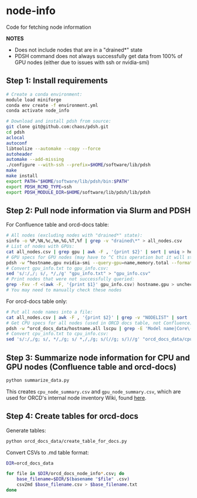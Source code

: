 # node-info
Code for fetching node information

**NOTES**
- Does not include nodes that are in a "drained*" state
- PDSH command does not always successfully get data from 100% of GPU nodes
  (either due to issues with ssh or nvidia-smi)

<!-- 
TODO:
- Reorganize everything so that the conflunce table information is in one
  dir and the orcd-docs info is in another dir
- Make GPU and CPU memory syntax consistent (add MiB)
- Put things into shell scripts
- Remove intermediate files from github repo (also programmatically delete?)
-->

## Step 1: Install requirements

```bash
# Create a conda environment:
module load miniforge
conda env create -f environment.yml
conda activate node_info

# Download and install pdsh from source:
git clone git@github.com:chaos/pdsh.git
cd pdsh
aclocal
autoconf
libtoolize --automake --copy --force
autoheader
automake --add-missing
./configure --with-ssh --prefix=$HOME/software/lib/pdsh
make
make install
export PATH="$HOME/software/lib/pdsh/bin:$PATH"
export PDSH_RCMD_TYPE=ssh
export PDSH_MODULE_DIR=$HOME/software/lib/pdsh/lib/pdsh
```

## Step 2: Pull node information via Slurm and PDSH

For Confluence table and orcd-docs table:

```bash
# All nodes (excluding nodes with "drained*" state):
sinfo -o %P,%N,%c,%m,%G,%T,%f | grep -v "drained\*" > all_nodes.csv
# List of nodes with GPUs:
cat all_nodes.csv | grep gpu | awk -F , '{print $2}' | sort | uniq > hostname.gpu
# GPU specs for GPU nodes (may have to ^C this operation but it will still get data):
pdsh -w ^hostname.gpu nvidia-smi --query-gpu=name,memory.total --format=csv,noheader > gpu_info.txt
# Convert gpu_info.txt to gpu_info.csv:
sed 's/:/,/; s/, */,/g' "gpu_info.txt" > "gpu_info.csv"
# Print nodes that were not successfully queried:
grep -Fxv -f <(awk -F, '{print $1}' gpu_info.csv) hostname.gpu > unchecked_gpu_nodes.txt
# You may need to manually check these nodes
```

For orcd-docs table only:

```bash
# Put all node names into a file:
cat all_nodes.csv | awk -F , '{print $2}' | grep -v "NODELIST" | sort | uniq > orcd_docs_data/hostname.all
# Get CPU specs for all nodes (used in ORCD docs table, not Confluence):
pdsh -w ^orcd_docs_data/hostname.all lscpu | grep -E 'Model name|Core\(s\) per socket|Socket\(s\)' > orcd_docs_data/cpu_info.txt
# Convert cpu_info.txt to cpu_info.csv:
sed 's/:/,/g; s/, */,/g; s/ *,/,/g; s/(//g; s/)//g' "orcd_docs_data/cpu_info.txt" > "orcd_docs_data/cpu_info.csv"
```

## Step 3: Summarize node information for CPU and GPU nodes (Confluence table and orcd-docs)

```bash
python summarize_data.py
```
This creates `cpu_node_summary.csv` and `gpu_node_summary.csv`, which are used
for ORCD's internal node inventory Wiki, found [here](https://wikis.mit.edu/confluence/pages/viewpage.action?pageId=290272243).

## Step 4: Create tables for orcd-docs

Generate tables:

```bash
python orcd_docs_data/create_table_for_docs.py
```

Convert CSVs to .md table format:

```bash
DIR=orcd_docs_data

for file in $DIR/orcd_docs_node_info*.csv; do
    base_filename=$DIR/$(basename "$file" .csv)
    csv2md $base_filename.csv > $base_filename.txt
done
```

